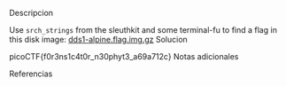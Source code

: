 Descripcion

Use `srch_strings` from the sleuthkit and some terminal-fu to find a flag in this disk image: [dds1-alpine.flag.img.gz](https://mercury.picoctf.net/static/a734f18939e0aaea9d27bc7a243a0ed0/dds1-alpine.flag.img.gz)
Solucion

picoCTF{f0r3ns1c4t0r_n30phyt3_a69a712c}
Notas adicionales


Referencias